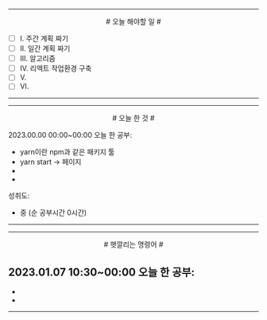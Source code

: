 
----

<div align='center'>
# 오늘 해야할 일 #
</div>

- [ ]  Ⅰ. 주간 계획 짜기
- [ ]  Ⅱ. 일간 계획 짜기
- [ ]  Ⅲ. 알고리즘
- [ ]  Ⅳ. 리엑트 작업환경 구축
- [ ]  Ⅴ. 
- [ ]  Ⅵ. 
----



----

<div align="center"># 오늘 한 것 #</div>

2023.00.00 00:00~00:00 
오늘 한 공부: 
- yarn이란 npm과 같은 패키지 툴
- yarn start -> 페이지
- 
- 

성취도: 
- 중 (순 공부시간 0시간)


----


----

<div align="center"># 햇깔리는 명령어 #</div>

2023.01.07 10:30~00:00 
오늘 한 공부: 
- 
- 
- 

----